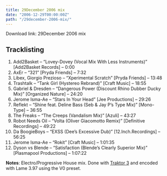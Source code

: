 ```yaml
---
title: 29December 2006 mix
date: "2006-12-29T00:00:00Z"
path: "/29december-2006-mix/"
---
```


Download link: 29December 2006 mix

## Tracklisting

1. Add2Basket – “Lovey-Dovey (Vocal Mix With Less Instruments)” [Add2Basket Records] – 0:00
2. AxEr – “321” [Pryda Friends] – 7:32
3. Libex, Giorgio Prezioso – “Xperimental Scratch” [Pryda Friends] – 13:48
4. Trashtalk – “Tank Girl (Hystereo Rebrand)” [Craft Music] – 18:55
5. Gabriel & Dresden – “Dangerous Power (Discount Rhino Dubber Ducky Mix)” [Organized Nature] –
24:20
6. Jerome Isma-Ae – “Stars In Your Head” [Jee Productions] – 29:26
7. Reflekt – “Shine feat. Deline Bass (Seb & Jay P’s Type Mix)” [Mono-Type] – 36:55
8. The Freaks – “The Creeps (Vandalism Mix)” [Azuli] – 43:27
9. Robot Needs Oil – “Volta (Oliver Giacomotto Remix)” [Definitive Recordings] – 49:22
10. Da BoogieBoys – “EXSS (Dee’s Excessive Dub)” [12.Inch.Recordings] – 56:25
11. Jerome Isma-Ae – “Rokit” [Craft Music] – 1:01:35
12. Dyson vs Blende – “Satisfaction (Blende’s Clearly Superior Mix)” [Plasmapool Productions] –
1:07:22

**Notes**: Electro/Progressive House mix. Done with [Traktor 3](https://www.native-instruments.com/en/)
and encoded with Lame 3.97 using the V0 preset.